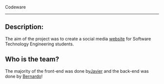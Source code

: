 Codeware<a name="TOP"></a>
- - - -
## Description: ##
The aim of the project was to create a social media [website](https://www.google.com/) for Software Technology Engineering students.
## Who is the team? ##
The majority of the front-end was done by[Javier](https://github.com/JaviCandeira) and the back-end was done by [Bernardo](https://github.com/joaobagas)!
